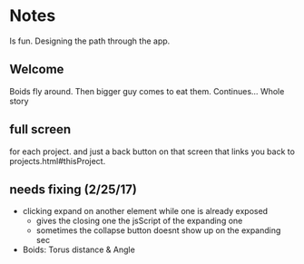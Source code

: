 # Notes

Is fun. Designing the path through the app.



## Welcome

Boids fly around. Then bigger guy comes to eat them. Continues… Whole story



## full screen

for each project. and just a back button on that screen that links you back to projects.html#thisProject.



## needs fixing (2/25/17)

- clicking expand on another element while one is already exposed
  - gives the closing one the jsScript of the expanding one
  - sometimes the collapse button doesnt show up on the expanding sec
- Boids: Torus distance & Angle